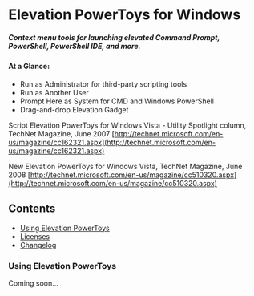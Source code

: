 # Elevation PowerToys for Windows

##### Context menu tools for launching elevated Command Prompt, PowerShell, PowerShell IDE, and more.

#### At a Glance: ####
- Run as Administrator for third-party scripting tools
- Run as Another User
- Prompt Here as System for CMD and Windows PowerShell
- Drag-and-drop Elevation Gadget

Script Elevation PowerToys for Windows Vista - Utility Spotlight column, TechNet Magazine, June 2007 
[http://technet.microsoft.com/en-us/magazine/cc162321.aspx](http://technet.microsoft.com/en-us/magazine/cc162321.aspx)

New Elevation PowerToys for Windows Vista, TechNet Magazine, June 2008 
[http://technet.microsoft.com/en-us/magazine/cc510320.aspx](http://technet.microsoft.com/en-us/magazine/cc510320.aspx)

## Contents

- [Using Elevation PowerToys](#using-elevation-powertoys)
- [Licenses](#licenses)
- [Changelog](#changelog)

### Using Elevation PowerToys

Coming soon...
